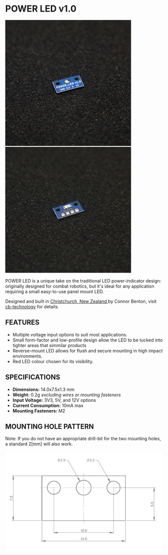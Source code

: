 # POWER LED v1.0

<img src="assets/POWER_LED_FRONT.jpg" width="400"> <img src="assets/POWER_LED_REAR.jpg" width="400">

POWER LED is a unique take on the traditional LED power-indicator design: originally designed for combat robotics, but it's ideal for any application requiring a small easy-to-use panel mount LED. 

Designed and built in [Christchurch, New Zealand ](https://www.google.co.nz/maps/place/Christchurch+New+Zealand) by Connor Benton, visit [cb-technology](https://www.cb-technology.co.nz/) for details.

## FEATURES

- Multiple voltage input options to suit most applications.
- Small form-factor and low-profile design allow the LED to be tucked into tighter areas that simmilar products
- Reverse-mount LED allows for flush and secure mounting in high impact environments. 
- Red LED colour chosen for its visibility.

## SPECIFICATIONS
- **Dimensions:** 14.0x7.5x1.3 mm
- **Weight:** 0.2g *excluding wires or mounting fasteners*
- **Input Voltage:** 3V3, 5V, and 12V options
- **Current Consumption:** 10mA max
- **Mounting Fasteners:** M2

## MOUNTING HOLE PATTERN 
Note: If you do not have an appropriate drill-bit for the two mounting holes, a standard 2[mm] will also work.

<img src="assets/Mount_Template.jpg" width="500">